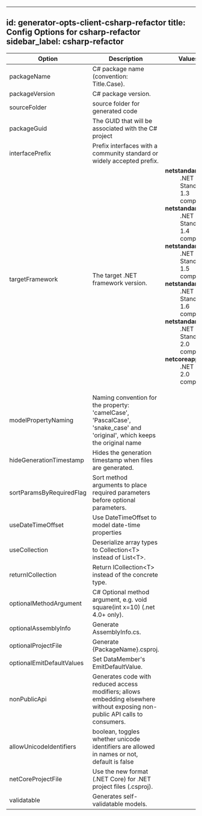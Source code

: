 
---
id: generator-opts-client-csharp-refactor
title: Config Options for csharp-refactor
sidebar_label: csharp-refactor
---

| Option | Description | Values | Default |
| ------ | ----------- | ------ | ------- |
|packageName|C# package name (convention: Title.Case).| |Org.OpenAPITools|
|packageVersion|C# package version.| |1.0.0|
|sourceFolder|source folder for generated code| |src|
|packageGuid|The GUID that will be associated with the C# project| |null|
|interfacePrefix|Prefix interfaces with a community standard or widely accepted prefix.| |I|
|targetFramework|The target .NET framework version.|<dl><dt>**netstandard1.3**</dt><dd>.NET Standard 1.3 compatible</dd><dt>**netstandard1.4**</dt><dd>.NET Standard 1.4 compatible</dd><dt>**netstandard1.5**</dt><dd>.NET Standard 1.5 compatible</dd><dt>**netstandard1.6**</dt><dd>.NET Standard 1.6 compatible</dd><dt>**netstandard2.0**</dt><dd>.NET Standard 2.0 compatible</dd><dt>**netcoreapp2.0**</dt><dd>.NET Core 2.0 compatible</dd><dl>|v4.6.1|
|modelPropertyNaming|Naming convention for the property: 'camelCase', 'PascalCase', 'snake_case' and 'original', which keeps the original name| |PascalCase|
|hideGenerationTimestamp|Hides the generation timestamp when files are generated.| |true|
|sortParamsByRequiredFlag|Sort method arguments to place required parameters before optional parameters.| |true|
|useDateTimeOffset|Use DateTimeOffset to model date-time properties| |false|
|useCollection|Deserialize array types to Collection&lt;T&gt; instead of List&lt;T&gt;.| |false|
|returnICollection|Return ICollection&lt;T&gt; instead of the concrete type.| |false|
|optionalMethodArgument|C# Optional method argument, e.g. void square(int x=10) (.net 4.0+ only).| |true|
|optionalAssemblyInfo|Generate AssemblyInfo.cs.| |true|
|optionalProjectFile|Generate {PackageName}.csproj.| |true|
|optionalEmitDefaultValues|Set DataMember's EmitDefaultValue.| |false|
|nonPublicApi|Generates code with reduced access modifiers; allows embedding elsewhere without exposing non-public API calls to consumers.| |false|
|allowUnicodeIdentifiers|boolean, toggles whether unicode identifiers are allowed in names or not, default is false| |false|
|netCoreProjectFile|Use the new format (.NET Core) for .NET project files (.csproj).| |false|
|validatable|Generates self-validatable models.| |true|
